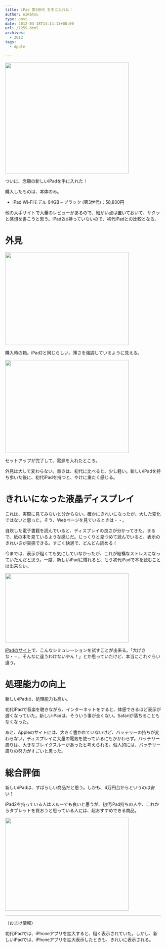 ```yaml
---
title: iPad 第3世代 を手に入れた！
author: eiKatou
type: post
date: 2012-03-18T14:14:13+00:00
url: /1259.html
archives:
  - 2012
tags:
  - Apple

---
```

[<img src="http://eikatou.net/blog/wp-content/blog/uploads/2012/03/201203_ipad0.png" alt="" title="201203_ipad0" width="400" height="358" class="alignnone size-full wp-image-1274" srcset="/uploads/2012/03/201203_ipad0.png 400w, /blog/uploads/2012/03/201203_ipad0-300x268.png 300w, /blog/uploads/2012/03/201203_ipad0-335x300.png 335w" sizes="(max-width: 400px) 100vw, 400px" />][1]
  
ついに、念願の新しいiPadを手に入れた！

購入したものは、本体のみ。

  * iPad Wi-Fiモデル 64GB &#8211; ブラック (第3世代)：58,800円

他の大手サイトで大量のレビューがあるので、細かい点は置いておいて、サクッと感想を書こうと思う。iPad2は持っていないので、初代iPadとの比較となる。

<!--more-->

# 外見

[<img src="http://eikatou.net/blog/wp-content/blog/uploads/2012/03/201203_ipad1.jpg" alt="" title="201203_ipad1" width="400" height="300" class="alignnone size-full wp-image-1260" srcset="/uploads/2012/03/201203_ipad1.jpg 400w, /blog/uploads/2012/03/201203_ipad1-300x225.jpg 300w" sizes="(max-width: 400px) 100vw, 400px" />][2]
  
購入時の箱。iPad2と同じらしい。薄さを強調しているように見える。

[<img src="http://eikatou.net/blog/wp-content/blog/uploads/2012/03/201203_ipad2.jpg" alt="" title="201203_ipad2" width="400" height="300" class="alignnone size-full wp-image-1261" srcset="/uploads/2012/03/201203_ipad2.jpg 400w, /blog/uploads/2012/03/201203_ipad2-300x225.jpg 300w" sizes="(max-width: 400px) 100vw, 400px" />][3]
  
セットアップが完了して、電源を入れたところ。

外見は大して変わらない。重さは、初代に比べると、少し軽い。新しいiPadを持ち歩いた後に、初代iPadを持つと、やけに重たく感じる。

# きれいになった液晶ディスプレイ

これは、実際に見てみないと分からない。確かにきれいになったが、大した変化ではないと思った。そう、Webページを見ているときは・・。

自炊した電子書籍を読んでいると、ディスプレイの良さが分かってきた。まるで、紙の本を見ているような感じだ。じっくりと見つめて読んでいると、表示のきれいさが実感できる。すごく快適で、どんどん読める！

今までは、表示が粗くても気にしていなかったが、これが結構なストレスになっていたんだと思う。一度、新しいiPadに慣れると、もう初代iPadで本を読むことは出来ない。

[<img src="http://eikatou.net/blog/wp-content/blog/uploads/2012/03/201203_ipad4.png" alt="" title="201203_ipad4" width="400" height="224" class="alignnone size-full wp-image-1280" srcset="/uploads/2012/03/201203_ipad4.png 400w, /blog/uploads/2012/03/201203_ipad4-300x168.png 300w" sizes="(max-width: 400px) 100vw, 400px" />][4]
  
[iPadのサイト][5]で、こんなシミュレーションを試すことが出来る。「大げさな・・、そんなに違うわけないやん！」とか思っていたけど、本当にこれぐらい違う。

# 処理能力の向上

新しいiPadは、処理能力も高い。

初代iPadで音楽を聴きながら、インターネットをすると、体感できるほど表示が遅くなっていた。新しいiPadは、そういう事が全くない。Safariが落ちることもなくなった。

あと、Appleのサイトには、大きく書かれていないけど、バッテリーの持ちが変わらない。ディスプレイに大量の電気を使っているにもかかわらず。バッテリー周りは、大きなブレイクスルーがあったと考えられる。個人的には、バッテリー周りの努力がすごいと思った。

# 総合評価

新しいiPadは、すばらしい商品だと思う。しかも、4万円台からというのは安い！

iPad2を持っている人はスルーでも良いと思うが、初代iPad持ちの人や、これからタブレットを買おうと思っている人には、超おすすめできる商品。
  
[<img src="http://eikatou.net/blog/wp-content/blog/uploads/2012/03/201203_ipad31.jpg" alt="" title="201203_ipad3" width="400" height="300" class="alignnone size-full wp-image-1262" srcset="/uploads/2012/03/201203_ipad31.jpg 400w, /blog/uploads/2012/03/201203_ipad31-300x225.jpg 300w" sizes="(max-width: 400px) 100vw, 400px" />][6]

* * *

（おまけ情報）
  
初代iPadでは、iPhoneアプリを拡大すると、粗く表示されていた。しかし、新しいiPadでは、iPhoneアプリを拡大表示したときも、きれいに表示される。

 [1]: http://eikatou.net/blog/wp-content/blog/uploads/2012/03/201203_ipad0.png
 [2]: http://eikatou.net/blog/wp-content/blog/uploads/2012/03/201203_ipad1.jpg
 [3]: http://eikatou.net/blog/wp-content/blog/uploads/2012/03/201203_ipad2.jpg
 [4]: http://eikatou.net/blog/wp-content/blog/uploads/2012/03/201203_ipad4.png
 [5]: http://www.apple.com/jp/ipad/features/
 [6]: http://eikatou.net/blog/wp-content/blog/uploads/2012/03/201203_ipad31.jpg
